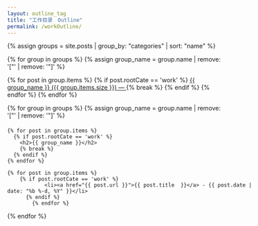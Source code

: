 ```yaml
---
layout: outline_tag
title: "工作目录　Outline"
permalink: /workOutline/
---
```


{% assign groups = site.posts | group_by: "categories" | sort: "name" %}

<div id='cat_cloud'>
{% for group in groups %}
{% assign group_name = group.name | remove: '["' | remove: '"]'  %}

{% for post in group.items %}
{% if post.rootCate == 'work' %}
  <a href="#{{ group_name }}" title="{{ group_name }}" rel="{{  group.items.size }}">{{ group_name }}  ({{ group.items.size }})  —  </a>
  {% break %}
  {% endif %}
{% endfor %}
{% endfor %}


{% for group in groups %}
{% assign group_name = group.name | remove: '["' | remove: '"]'  %}

<div style="width:120%;height: auto;margin-top:20px;">

    {% for post in group.items %}
      {% if post.rootCate == 'work' %}
        <h2>{{ group_name }}</h2>
        {% break %}
      {% endif %}
    {% endfor %}
    
  	{% for post in group.items %}
        {% if post.rootCate == 'work' %}
    			<li><a href="{{ post.url }}">{{ post.title  }}</a> - {{ post.date | date: "%b %-d, %Y" }}</li>
          {% endif %}
    		{% endfor %}
  {% endfor %}
</div>

</div>
